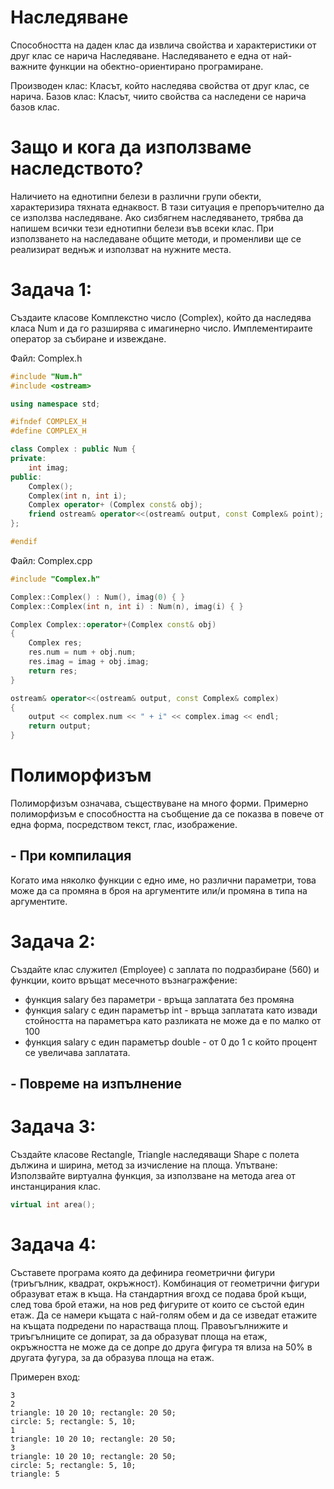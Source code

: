 # Наследяване

Способността на даден клас да извлича свойства и характеристики от друг клас се нарича Наследяване. 
Наследяването е една от най-важните функции на обектно-ориентирано програмиране.

Производен клас: Класът, който наследява свойства от друг клас, се нарича.
Базов клас: Класът, чиито свойства са наследени се нарича базов клас.

# Защо и кога да използваме наследството?

Наличието на еднотипни белези в различни групи обекти, характеризира тяхната еднаквост. В тази ситуация е препоръчително да се използва наследяване.
Ако сизбягнем наследяването, трябва да напишем всички тези еднотипни белези във всеки клас. При използването на наследаване общите методи, 
и променливи ще се реализират веднъж и използват на нужните места.

# Задача 1:

Създаите класове Комплекстно число (Complex), който да наследява класа Num и да го разширява с имагинерно число. Имплементираите оператор за събиране и извеждане.

Файл: Complex.h

```cpp
#include "Num.h"
#include <ostream>

using namespace std;

#ifndef COMPLEX_H 
#define COMPLEX_H 

class Complex : public Num {
private:
	int imag;
public:
	Complex();
	Complex(int n, int i);
	Complex operator+ (Complex const& obj);
	friend ostream& operator<<(ostream& output, const Complex& point);
};

#endif
```
Файл: Complex.cpp

```cpp
#include "Complex.h"

Complex::Complex() : Num(), imag(0) { }
Complex::Complex(int n, int i) : Num(n), imag(i) { }

Complex Complex::operator+(Complex const& obj)
{
	Complex res;
	res.num = num + obj.num;
	res.imag = imag + obj.imag;
	return res;
}

ostream& operator<<(ostream& output, const Complex& complex)
{
	output << complex.num << " + i" << complex.imag << endl;
	return output;
}
```

# Полиморфизъм

Полиморфизъм означава, съществуване на много форми. Примерно полиморфизъм е способността на съобщение да се показва в повече от една форма, посредством текст, глас, изображение.

## - При компилация

Когато има няколко функции с едно име, но различни параметри, това може да са промяна в броя на аргументите или/и промяна в типа на аргументите.

# Задача 2:

Създайте клас служител (Employee) с заплата по подразбиране (560) и функции, които връщат месечното възнагражфение:
- функция salary без параметри - връща заплатата без промяна
- функция salary с един параметър int - връща заплатата като извади стойността на параметъра като разликата не може да е по малко от 100
- функция salary с един параметър double - от 0 до 1 с който процент се увеличава заплатата.

## - Повреме на изпълнение

# Задача 3:

Създайте класове Rectangle, Triangle наследяващи Shape с полета дължина и ширина, метод за изчисление на площа.
Упътване: Използвайте виртуална функция, за използване на метода area от инстанцирания клас.

```cpp
virtual int area();
```

# Задача 4:

Съставете програма която да дефинира геометрични фигури (триъгълник, квадрат, окръжност). Комбинация от геометрични фигури образуват етаж в къща. На стандартния вгохд се подава брой къщи, след това брой етажи, на нов ред фигурите от които се състой един етаж. Да се намери къщата с най-голям обем и да се изведат етажите на къщата подредени по нарастваща площ. Правоъгълнижите и триъгълниците се допират, за да образуват площа на етаж, окръжността не може да се допре до друга фигура тя влиза на 50% в другата фугура, за да образува площа на етаж.

Примерен вход:
```
3
2
triangle: 10 20 10; rectangle: 20 50;
circle: 5; rectangle: 5, 10;
1
triangle: 10 20 10; rectangle: 20 50;
3
triangle: 10 20 10; rectangle: 20 50;
circle: 5; rectangle: 5, 10;
triangle: 5
```
